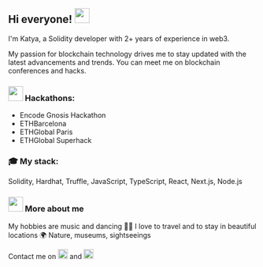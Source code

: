 ## Hi everyone! <img src="https://github.com/KatyaRyazantseva/KatyaRyazantseva/assets/47656938/114c7de5-92d0-49d2-96b4-47c9476e2e35"  width="30" >

I'm Katya, a Solidity developer with 2+ years of experience in web3.

My passion for blockchain technology drives me to stay updated with the
latest advancements and trends. You can meet me on blockchain conferences and hacks.

### <img src="https://github.com/KatyaRyazantseva/KatyaRyazantseva/assets/47656938/c4cf1a8a-ee1a-48f0-892c-bf553c9651bb"  width="30" > Hackathons:
- Encode Gnosis Hackathon 
- ETHBarcelona
- ETHGlobal Paris
- ETHGlobal Superhack

### 🎓 My stack:
Solidity, Hardhat, Truffle, JavaScript, TypeScript, React, Next.js, Node.js

### <img src="https://github.com/KatyaRyazantseva/KatyaRyazantseva/assets/47656938/0812da3b-22a9-427f-b707-595c7b5a6a9a"  width="30" > More about me
My hobbies are music and dancing 💃🎵 
I love to travel and to stay in beautiful locations 🌍 Nature, museums, sightseeings

Contact me on <a href="https://twitter.com/Sib_Katya" rel="nofollow"> <img src="https://github.com/KatyaRyazantseva/KatyaRyazantseva/assets/47656938/fc6f3cc1-bc02-4c92-982b-4044a40ef977" alt="twitter" width="20" height="20"/></a> and <a href="https://www.linkedin.com/in/katya-ryazantseva/" rel="nofollow"> <img src="https://github.com/KatyaRyazantseva/KatyaRyazantseva/assets/47656938/dceb77e8-0b6b-4f48-8fa4-e482075e334b" alt="linkedin"  width="20" height="20"/></a>
